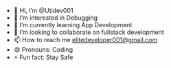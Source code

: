 - 👋 Hi, I’m @Utidev001
- 👀 I’m interested in Debugging 
- 🌱 I’m currently learning App Development 
- 💞️ I’m looking to collaborate on fullstack development 
- 📫 How to reach me elitedeveloper001@gmail.com
- 😄 Pronouns: Coding
- ⚡ Fun fact: Stay Safe

<!---
Utidev001/Utidev001 is a ✨ special ✨ repository because its `README.md` (this file) appears on your GitHub profile.
You can click the Preview link to take a look at your changes.
--->
